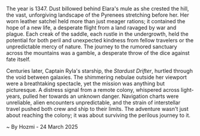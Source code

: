 
The year is 1347.  Dust billowed behind Elara's mule as she crested the hill, the vast, unforgiving landscape of the Pyrenees stretching before her.  Her worn leather satchel held more than just meager rations; it contained the hope of a new life, a desperate flight from a land ravaged by war and plague.  Each creak of the saddle, each rustle in the undergrowth, held the potential for both peril and unexpected kindness from fellow travelers or the unpredictable mercy of nature.  The journey to the rumored sanctuary across the mountains was a gamble, a desperate throw of the dice against fate itself.

Centuries later, Captain Ryla's starship, the *Stardust Drifter*, hurtled through the void between galaxies.  The shimmering nebulae outside her viewport were a breathtaking spectacle, yet the mission was anything but picturesque.  A distress signal from a remote colony, whispered across light-years, pulled her towards an unknown danger.  Navigation charts were unreliable, alien encounters unpredictable, and the strain of interstellar travel pushed both crew and ship to their limits.  The adventure wasn't just about reaching the colony; it was about surviving the perilous journey to it.

~ By Hozmi - 24 March 2025
